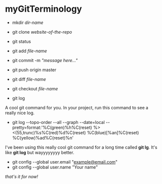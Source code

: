 # myGitTerminology

* mkdir *dir-name*
* git clone *website-of-the-repo*
* git status

* git add *file-name*
* git commit -m *"message here..."*
* git push origin master

* git diff *file-name*
* git checkout *file-name*

* git log

A cool git command for you.
In your project, run this command to see a really nice log.

* git log --topo-order --all --graph --date=local --pretty=format:'%C(green)%h%C(reset) %><(55,trunc)%s%C(red)%d%C(reset) %C(blue)[%an]%C(reset) %C(yellow)%ad%C(reset)%n'

I've been using this really cool git command for a long time called **git lg**. It's like **git log** but wayyyyyyyy better.


* git config --global user.email "example@email.com"
* git config --global user.name "Your name"


*that's it for now!*